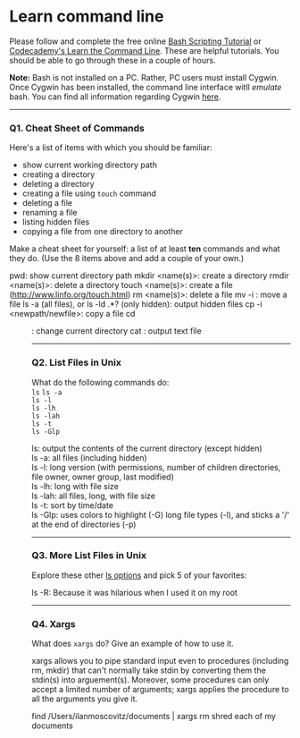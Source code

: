 # Learn command line

Please follow and complete the free online [Bash Scripting Tutorial](https://ryanstutorials.net/bash-scripting-tutorial/) or [Codecademy's Learn the Command Line](https://www.codecademy.com/learn/learn-the-command-line). These are helpful tutorials. You should be able to go through these in a couple of hours.

**Note:** Bash is not installed on a PC. Rather, PC users must install Cygwin. Once Cygwin has been installed, the command line interface witll _emulate_ bash. You can find all information regarding Cygwin [here](https://www.cygwin.com/).

---

### Q1.  Cheat Sheet of Commands  

Here's a list of items with which you should be familiar:  
* show current working directory path
* creating a directory
* deleting a directory
* creating a file using `touch` command
* deleting a file
* renaming a file
* listing hidden files
* copying a file from one directory to another

Make a cheat sheet for yourself: a list of at least **ten** commands and what they do.  (Use the 8 items above and add a couple of your own.)  

pwd: show current directory path
mkdir <name(s)>: create a directory
rmdir <name(s)>: delete a directory
touch <name(s)>: create a file (http://www.linfo.org/touch.html)
rm <name(s)>: delete a file
mv -i <oldname> <newname>: move a file
ls -a (all files), or ls -ld .*? (only hidden): output hidden files
cp -i <file> <newpath/newfile>: copy a file
cd <dir>: change current directory
cat <name>: output text file 




---

### Q2.  List Files in Unix   

What do the following commands do:  
`ls`
`ls -a`  
`ls -l`  
`ls -lh`  
`ls -lah`  
`ls -t`  
`ls -Glp`  

ls: output the contents of the current directory (except hidden)  
ls -a: all files (including hidden)  
ls -l: long version (with permissions, number of children directories, file owner, owner group, last modified)  
ls -lh: long with file size  
ls -lah: all files, long, with file size  
ls -t: sort by time/date  
ls -Glp: uses colors to highlight (-G) long file types (-l), and sticks a '/' at the end of directories (-p) 



---

### Q3.  More List Files in Unix  

Explore these other [ls options](http://www.techonthenet.com/unix/basic/ls.php) and pick 5 of your favorites:


ls -R: Because it was hilarious when I used it on my root 

---

### Q4.  Xargs   

What does `xargs` do? Give an example of how to use it.

xargs allows you to pipe standard input even to procedures (including rm, mkdir) that can't normally take stdin by converting them the stdin(s) into arguement(s). Moreover, some procedures can only accept a limited number of arguments; xargs applies the procedure to all the arguments you give it.

find /Users/ilanmoscovitz/documents | xargs rm
shred each of my documents

 

